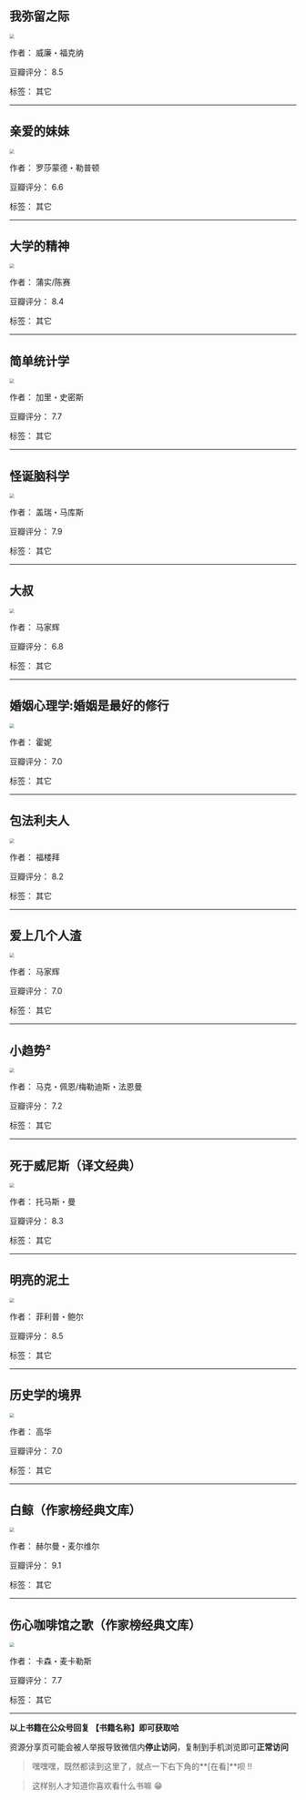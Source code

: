 ## 我弥留之际

<img src="https://www.aibooks.cc/wp-content/uploads/2019/03/2019032713233172.jpg" style="zoom:50%;" />

作者： 威廉・福克纳

豆瓣评分：  8.5

标签： 其它


---

## 亲爱的妹妹

<img src="https://www.aibooks.cc/wp-content/uploads/2019/03/2019032710193114.jpg" style="zoom:50%;" />

作者： 罗莎蒙德・勒普顿

豆瓣评分：  6.6

标签： 其它


---

## 大学的精神

<img src="https://www.aibooks.cc/wp-content/uploads/2019/03/2019032709584072.jpg" style="zoom:50%;" />

作者： 蒲实/陈赛

豆瓣评分：  8.4

标签： 其它


---

## 简单统计学

<img src="https://www.aibooks.cc/wp-content/uploads/2019/03/2019032709512782.jpg" style="zoom:50%;" />

作者： 加里・史密斯

豆瓣评分：  7.7

标签： 其它


---

## 怪诞脑科学

<img src="https://www.aibooks.cc/wp-content/uploads/2019/03/2019032709445656.jpg" style="zoom:50%;" />

作者： 盖瑞・马库斯

豆瓣评分：  7.9

标签： 其它


---

## 大叔

<img src="https://www.aibooks.cc/wp-content/uploads/2019/03/201903270938421.jpg" style="zoom:50%;" />

作者： 马家辉

豆瓣评分：  6.8

标签： 其它


---

## 婚姻心理学:婚姻是最好的修行

<img src="https://www.aibooks.cc/wp-content/uploads/2019/03/2019032709315241.jpg" style="zoom:50%;" />

作者： 霍妮

豆瓣评分：  7.0

标签： 其它


---

## 包法利夫人

<img src="https://www.aibooks.cc/wp-content/uploads/2019/03/201903270924469.jpg" style="zoom:50%;" />

作者： 福楼拜

豆瓣评分：  8.2

标签： 其它


---

## 爱上几个人渣

<img src="https://www.aibooks.cc/wp-content/uploads/2019/03/2019032709144161.jpg" style="zoom:50%;" />

作者： 马家辉

豆瓣评分：  7.0

标签： 其它


---

## 小趋势²

<img src="https://www.aibooks.cc/wp-content/uploads/2019/03/2019032709080470.jpg" style="zoom:50%;" />

作者： 马克・佩恩/梅勒迪斯・法恩曼

豆瓣评分：  7.2

标签： 其它


---

## 死于威尼斯（译文经典）

<img src="https://www.aibooks.cc/wp-content/uploads/2019/03/2019032708582929.jpg" style="zoom:50%;" />

作者： 托马斯・曼

豆瓣评分：  8.3

标签： 其它


---

## 明亮的泥土

<img src="https://www.aibooks.cc/wp-content/uploads/2019/03/201903270851084.jpg" style="zoom:50%;" />

作者： 菲利普・鲍尔

豆瓣评分：  8.5

标签： 其它


---

## 历史学的境界

<img src="https://www.aibooks.cc/wp-content/uploads/2019/03/2019032708430299.jpg" style="zoom:50%;" />

作者： 高华

豆瓣评分：  7.0

标签： 其它


---

## 白鲸（作家榜经典文库）

<img src="https://www.aibooks.cc/wp-content/uploads/2019/03/2019032616490792.jpg" style="zoom:50%;" />

作者： 赫尔曼・麦尔维尔

豆瓣评分：  9.1

标签： 其它


---

## 伤心咖啡馆之歌（作家榜经典文库）

<img src="https://www.aibooks.cc/wp-content/uploads/2019/03/2019032616422330.jpg" style="zoom:50%;" />

作者： 卡森・麦卡勒斯

豆瓣评分：  7.7

标签： 其它


---


**以上书籍在公众号回复 【书籍名称】即可获取哈** 


资源分享页可能会被人举报导致微信内**停止访问**，复制到手机浏览即可**正常访问**


> 嘿嘿嘿，既然都读到这里了，就点一下右下角的**[在看]**呗 !!

> 

> 这样别人才知道你喜欢看什么书嘛 😁

